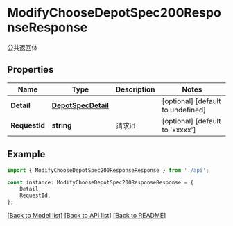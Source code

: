 # ModifyChooseDepotSpec200ResponseResponse

公共返回体

## Properties

Name | Type | Description | Notes
------------ | ------------- | ------------- | -------------
**Detail** | [**DepotSpecDetail**](DepotSpecDetail.md) |  | [optional] [default to undefined]
**RequestId** | **string** | 请求id | [optional] [default to 'xxxxx']

## Example

```typescript
import { ModifyChooseDepotSpec200ResponseResponse } from './api';

const instance: ModifyChooseDepotSpec200ResponseResponse = {
    Detail,
    RequestId,
};
```

[[Back to Model list]](../README.md#documentation-for-models) [[Back to API list]](../README.md#documentation-for-api-endpoints) [[Back to README]](../README.md)
